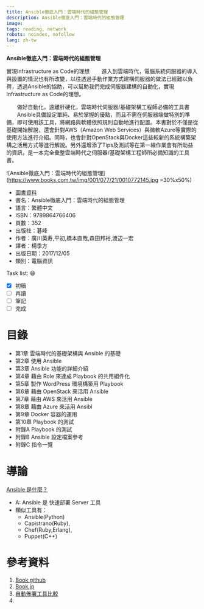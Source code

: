 ```yaml
---
title: Ansible徹底入門：雲端時代的組態管理
description: Ansible徹底入門：雲端時代的組態管理
image: 
tags: reading, network
robots: noindex, nofollow
lang: zh-tw
---
```


**Ansible徹底入門：雲端時代的組態管理**


實現Infrastructure as Code的理想 
　　進入到雲端時代，電腦系統伺服器的導入與設置的情況也有所改變，以往透過手動作業方式建構伺服器的做法已經難以負荷，透過Ansible的協助，可以幫助我們完成伺服器建構的自動化，實現Infrastructure as Code的理想。 

　　做好自動化，遠離肝硬化，雲端時代伺服器/基礎架構工程師必備的工具書 
　　Ansible具備設定單純、易於掌握的優點，而且不需在伺服器端做特別的準備，即可使用該工具，將網路與軟體依照規則自動地進行配置。本書對於不僅是從基礎開始解說，還會針對AWS（Amazon Web Services）與微軟Azure等實際的使用方法進行介紹。同時，也會針對OpenStack與Docker這些較新的系統構築架構之活用方式等進行解說。另外還增添了Tips及測試等在第一線作業會有所助益的資訊，是一本完全彙整雲端時代之伺服器/基礎架構工程師所必備知識的工具書。
<!--more-->


![Ansible徹底入門：雲端時代的組態管理](https://www.books.com.tw/img/001/077/21/0010772145.jpg =30%x50%)
* [圖書資料](http://www.books.com.tw/products/0010772145)
* 書名：Ansible徹底入門：雲端時代的組態管理
* 語言：繁體中文
* ISBN：9789864766406
* 頁數：352
* 出版社：碁峰
* 作者：廣川英寿,平初,橋本直哉,森田邦裕,渡辺一宏
* 譯者：楊季方
* 出版日期：2017/12/05
* 類別：電腦資訊
 
Task list: :smile:

- [x] 初稿
- [ ] 再讀
- [ ] 筆記
- [ ] 完成

# 目錄

* 第1章 雲端時代的基礎架構與 Ansible 的基礎 
* 第2章 使用 Ansible 
* 第3章 Ansible 功能的詳細介紹 
* 第4章 藉由 Role 來達成 Playbook 的共用組件化 
* 第5章 製作 WordPress 環境構築用 Playbook 
* 第6章 藉由 OpenStack 來活用 Ansible 
* 第7章 藉由 AWS 來活用 Ansible 
* 第8章 藉由 Azure 來活用 Ansibl 
* 第9章 Docker 容器的運用 
* 第10章 Playbook 的測試 
* 附錄A Playbook 的測試 
* 附錄B Ansible 設定檔案參考 
* 附錄C 指令一覽

# 導論

[Ansible 是什麼？](https://en.wikipedia.org/wiki/Ansible_(software))
* A: Ansible 是 快速部署 Server 工具
* 類似工具有：
    * Ansible(Python)
    * Capistrano(Ruby),
    * Chef(Ruby,Erlang),
    * Puppet(C++)


 
# 參考資料
1. [Book github](https://github.com/h-hirokawa/tettei-nyumon-playbooks)
2. [Book.jp](https://www.shoeisha.co.jp/book/detail/9784798149943)
3. [自動佈署工具比較](https://en.wikipedia.org/wiki/Comparison_of_open-source_configuration_management_software)
4. 



[決戰熱蘭遮]: https://www.books.com.tw/products/0010773335 "決戰熱蘭遮"
[熱蘭遮城日誌]: https://zh.wikipedia.org/wiki/%E7%86%B1%E8%98%AD%E9%81%AE%E5%9F%8E%E6%97%A5%E8%AA%8C "熱蘭遮城日誌"
[google]: https://www.google.com "Search Engine"